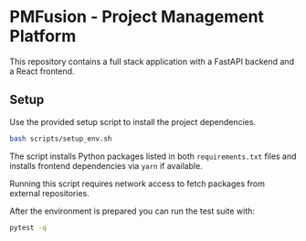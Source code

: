 # PMFusion - Project Management Platform

This repository contains a full stack application with a FastAPI backend and a React frontend.

## Setup

Use the provided setup script to install the project dependencies.

```bash
bash scripts/setup_env.sh
```

The script installs Python packages listed in both `requirements.txt` files and installs frontend dependencies via `yarn` if available.

Running this script requires network access to fetch packages from external repositories.


After the environment is prepared you can run the test suite with:

```bash
pytest -q
```

